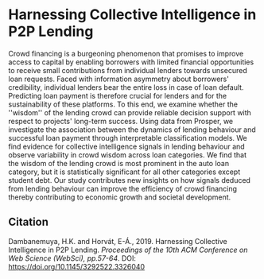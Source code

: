 # Harnessing Collective Intelligence in P2P Lending

Crowd financing is a burgeoning phenomenon that promises to improve access to capital by enabling borrowers with limited financial opportunities to receive small contributions from individual lenders towards unsecured loan requests. Faced with information asymmetry about borrowers' credibility, individual lenders bear the entire loss in case of loan default. Predicting loan payment is therefore crucial for lenders and for the sustainability of these platforms. To this end, we examine whether the ''wisdom'' of the lending crowd can provide reliable decision support with respect to projects' long-term success. Using data from Prosper, we investigate the association between the dynamics of lending behaviour and successful loan payment through interpretable classification models. We find evidence for collective intelligence signals in lending behaviour and observe variability in crowd wisdom across loan categories. We find that the wisdom of the lending crowd is most prominent in the auto loan category, but it is statistically significant for all other categories except student debt. Our study contributes new insights on how signals deduced from lending behaviour can improve the efficiency of crowd financing thereby contributing to economic growth and societal development.

## Citation

Dambanemuya, H.K. and Horvát, E-Á., 2019. Harnessing Collective Intelligence in P2P Lending. *Proceedings of the 10th ACM Conference on Web Science (WebSci), pp.57-64*. DOI: https://doi.org/10.1145/3292522.3326040